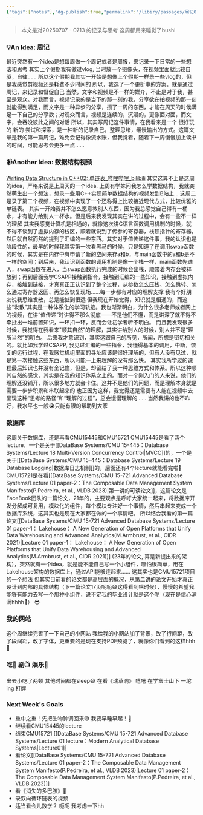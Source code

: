 ```yaml
---
{"tags":["notes"],"dg-publish":true,"permalink":"/libiry/passages/周记01：暑假的第二周 生物钟混乱的一周/","dgPassFrontmatter":true,"noteIcon":"","created":"2025-07-13T12:27:35.275+08:00","updated":"2025-07-13T22:47:11.999+08:00"}
---
```



> 本文是对20250707 - 0713 的记录与思考
> 这周都用来睡觉了bushi

### 💡An Idea: 周记
最近突然有一个idea是想每周做一个周记或者是周报，来记录一下日常的一些想法和思考
其实上个假期我有做过vlog, 当时放一个摄像头，在视频里面就比较自驱，自律…… 所以这个假期我其实一开始是想像上个假期一样录一些vlog的，但是我感觉剪视频还是耗费不少时间的
所以，我选了一个更折中的方案，就是通过周记，来记录和督促自己
当然，文字和视频是不一样的媒介，不止是对于我，甚至是观众。对我而言，视频记录的是当下的那一刻的我，分享欲在拍视频的那一刻就能得到满足，而文字是一种异步的分享，攒了一周的东西，才能在周天的时候满足一下自己的分享欲；对观众而言，视频是连续的，沉浸的，更像面对面，而文字，会吞没彼此之间的对话
所以，其实写周记这件事情，在我看来是一个 很好玩的 新的 尝试和探索，是一种新的记录自己，整理思绪，缓慢输出的方式。这篇文章是我的第一篇周记，难免会记得像流水账，但我觉着，随着下一周慢慢加上读书的时间，可能思考会更多一点……

### 📹Another Idea: 数据结构视频
[Writing Data Structure in C++02: 单链表_哔哩哔哩_bilibili](https://www.bilibili.com/video/BV19aGEz4EDb/?spm_id_from=333.1387.homepage.video_card.click)
其实这算不上是这周的idea，严格来说是上周天的一个idea.
上周有学妹问我怎么学数据结构，我就突然萌生出一个想法，想录一些用C++实现简单数据结构的视频发到B站上... 这周二是录了第二个视频，在视频中实现了一个还称得上比较接近现代方式，比较优雅的单链表。
其实一开始我并不怎么愿意教别人东西，因为我总感觉自己得有一桶水，才有能力给别人一杯水。但是后来我发现其实在讲的过程中，会有一些不一样的理解
其实我感觉计算机是相通的，就像这次讲C语言函数调用机制的时候，就不得不谈到了虚拟内存的栈区，顺着就说到了传参的寄存器，栈顶指针的寄存器，然后就自然而然的提到了汇编的一些东西。其实对于值传递这件事，我的认识也是阶段性的，最早的时候我其实第一次看黑马的时候，只是知道了在调用swap函数的时候，其实是在内存中有申请了新的空间来存a和b，与main函数中的a和b是不一样的空间；到后来，我认识到函数的调用机制是像一个栈一样，main函数先进入，swap函数在进入，当swap函数执行完成的时候会出栈，顺带着内存会被释放到；再到后面我学CSAPP接触到指令，接触到汇编的一些知识，接触到虚拟内存，接触到链接，才真真正正认识到了整个过程，从参数怎么压栈、怎么跳转、怎么通过寄存器返回、再怎么恢复现场……每一步都有对应的理解支撑
我有个好朋友说我思维发散，总是能扯到很远
但我现在开始觉得，知识就是相通的，而这些“发散”其实是一种体系化的学习轨迹。我也渐渐明白，为什么很多老师或者网上的视频，在讲“值传递”时讲得不那么彻底——不是他们不懂，而是讲深了就不得不牵扯出一堆前置知识，一环扣一环，反而会让初学者听不明白。
而且我发现很多时候，我觉得在我看来"顺其自然"的理解，其实讲给别人的时候，别人并不是“理所当然”的明白。
后来我才意识到，其实这跟自己的所见，所闻，所想是密切相关的。就比如我学过CSAPP, 我见过汇编的一些指令，我懂得基本的调用，中断，恢复的运行过程，在我感觉机组里面的寻址应该是很好理解的，但有人没有见过，就是第一次接触这些东西，所以可能一上来理解的没有那么快。
其实我所学过的课程最后知识也并没有全记住，但是，却留给了我一种思维方式和体系。所以这种顺其自然的感觉，其实是在我的知识体系之上的。而对一个刚入门的人来说，他们的理解还没铺开，所以很多地方就会卡住。这并不是他们的问题，而是理解本身就是需要一步步积累和串联起来的
也正因为这样，我觉得还是需要有人能在视频中去呈现这种“思考的路径”和“理解的过程”，总会慢慢理解的……
当然我讲的也不咋好，我水平也一般😭只能有限的帮助到大家

### 数据库
这周关于数据库，还是再看CMU15445和CMU15721
CMU15445是看了两个lecture，一个是关于[[DataBase Systems/CMU 15-445：Database Systems/Lecture 18 Multi-Version Concurrency Control\|MVCC]]的，一个是关于[[DataBase Systems/CMU 15-445：Database Systems/Lecture 19 Database Logging\|数据库日志机制]]的，后面还有4个lecture就能看完啦🥰
CMU15721是在看[[DataBase Systems/CMU 15-721 Advanced Database Systems/Lecture 01 paper-2：The Composable Data Management System Manifesto(P.Pedreira, et al., VLDB 2023)\|第一讲的可读论文]]，这篇论文是FaceBook团队的一篇论文，21年的，主要观点是呼吁大家统一起来，将数据库开发分解成可复用，模块化的组件，每个模块专注好一个事情，然后串起来变成一个数据库系统，这其实也是现在大家都在做的一个事情吧。
所以结合我看的第一篇论文[[DataBase Systems/CMU 15-721 Advanced Database Systems/Lecture 01 paper-1： Lakehouse： A New Generation of Open Platforms that Unify Data Warehousing and Advanced Analytics(M.Armbrust, et al., CIDR 2021)\|Lecture 01 paper-1： Lakehouse： A New Generation of Open Platforms that Unify Data Warehousing and Advanced Analytics(M.Armbrust, et al., CIDR 2021)]] (23年的论文, 算是新提出来的架构），突然就有一个idea，就是能不能自己写一个小组件，哪怕很简单，用在Lakehouse架构的数据库上，通过API能够连起来…… 这其实也是CMU15721项目的一个想法
但其实目前看的论文都是高层面的概况，从第二讲的论文开始才真正设计到内部的具体结构（下一篇论文17页呃呃😅这得看到啥时候），慢慢的希望我能够有能力去写一个那种小组件，说不定我的毕业设计就是这个呢（现在是信心满满hhhh🤯）
😎
### 我的网站
这个周继续完善了一下自己的小网站
我给我的小网站加了背景，改了行间距，改了段间距，改了字体，更重要的是现在支持PDF预览了，就像你们看到的这样hhh🤩

### 吃🍖 剧📺 娱乐🥳
出去小吃了两顿
其他时间都在sleep😅
在看《瑞草洞》 嘻嘻
在学富士山下 一坨ing
打牌

### Next Week's Goals
- 重中之重！先把生物钟调回来😅 我要早睡早起！👾
- 继续看CMU15445的lecture
- 结束CMU15721 [[DataBase Systems/CMU 15-721 Advanced Database Systems/Lecture 01 lecture：Modern Analytical Database Systems\|Lecture01]]
- 看论文[[DataBase Systems/CMU 15-721 Advanced Database Systems/Lecture 01 paper-2：The Composable Data Management System Manifesto(P.Pedreira, et al., VLDB 2023)\|Lecture 01 paper-2：The Composable Data Management System Manifesto(P.Pedreira, et al., VLDB 2023)]]
- 看《消失的多巴胺》📖
- 录双向循环链表的视频
- 适当看会儿数学？ 呃呃 我考虑一下hh